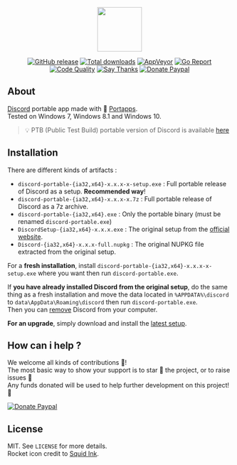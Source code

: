 <p align="center"><a href="https://github.com/portapps/discord-portable" target="_blank"><img width="100" src="https://github.com/portapps/discord-portable/blob/master/res/papp.png"></a></p>

<p align="center">
  <a href="https://github.com/portapps/discord-portable/releases/latest"><img src="https://img.shields.io/github/release/portapps/discord-portable.svg?style=flat-square" alt="GitHub release"></a>
  <a href="https://github.com/portapps/discord-portable/releases/latest"><img src="https://img.shields.io/github/downloads/portapps/discord-portable/total.svg?style=flat-square" alt="Total downloads"></a>
  <a href="https://ci.appveyor.com/project/crazy-max/discord-portable"><img src="https://img.shields.io/appveyor/ci/crazy-max/discord-portable.svg?style=flat-square" alt="AppVeyor"></a>
  <a href="https://goreportcard.com/report/github.com/portapps/discord-portable"><img src="https://goreportcard.com/badge/github.com/portapps/discord-portable?style=flat-square" alt="Go Report"></a>
  <a href="https://www.codacy.com/app/crazy-max/discord-portable"><img src="https://img.shields.io/codacy/grade/46d1e15b6c984642a2f2e7932f9c119b.svg?style=flat-square" alt="Code Quality"></a>
  <a href="https://saythanks.io/to/crazymax"><img src="https://img.shields.io/badge/thank-crazymax-426aa5.svg?style=flat-square" alt="Say Thanks"></a>
  <a href="https://www.paypal.com/cgi-bin/webscr?cmd=_s-xclick&hosted_button_id=WQD7AQGPDEPSG"><img src="https://img.shields.io/badge/donate-paypal-7057ff.svg?style=flat-square" alt="Donate Paypal"></a>
</p>

## About

[Discord](https://discordapp.com) portable app made with 🚀 [Portapps](https://github.com/portapps).<br />
Tested on Windows 7, Windows 8.1 and Windows 10.

> 💡 PTB (Public Test Build) portable version of Discord is available [here](https://github.com/portapps/discord-ptb-portable)

## Installation

There are different kinds of artifacts :

* `discord-portable-{ia32,x64}-x.x.x-x-setup.exe` : Full portable release of Discord as a setup. **Recommended way**!
* `discord-portable-{ia32,x64}-x.x.x-x.7z` : Full portable release of Discord as a 7z archive.
* `discord-portable-{ia32,x64}.exe` : Only the portable binary (must be renamed `discord-portable.exe`)
* `DiscordSetup-{ia32,x64}-x.x.x.exe` : The original setup from the [official website](https://discordapp.com/download).
* `Discord-{ia32,x64}-x.x.x-full.nupkg` : The original NUPKG file extracted from the original setup.

For a **fresh installation**, install `discord-portable-{ia32,x64}-x.x.x-x-setup.exe` where you want then run `discord-portable.exe`.

If **you have already installed Discord from the original setup**, do the same thing as a fresh installation and move the data located in `%APPDATA%\discord` to `data\AppData\Roaming\discord` then run `discord-portable.exe`.<br />
Then you can [remove](https://support.microsoft.com/en-us/instantanswers/ce7ba88b-4e95-4354-b807-35732db36c4d/repair-or-remove-programs) Discord from your computer.

**For an upgrade**, simply download and install the [latest setup](https://github.com/portapps/discord-portable/releases/latest).

## How can i help ?

We welcome all kinds of contributions :raised_hands:!<br />
The most basic way to show your support is to star :star2: the project, or to raise issues :speech_balloon:<br />
Any funds donated will be used to help further development on this project! :gift_heart:

[![Donate Paypal](https://raw.githubusercontent.com/portapps/portapps/master/res/paypal.png)](https://www.paypal.com/cgi-bin/webscr?cmd=_s-xclick&hosted_button_id=WQD7AQGPDEPSG)

## License

MIT. See `LICENSE` for more details.<br />
Rocket icon credit to [Squid Ink](http://thesquid.ink).
